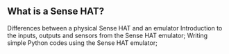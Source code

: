 ## What is a Sense HAT?


Differences between a physical Sense HAT and an emulator
Introduction to the inputs, outputs and sensors from the Sense HAT emulator;
Writing simple Python codes using the Sense HAT emulator;
